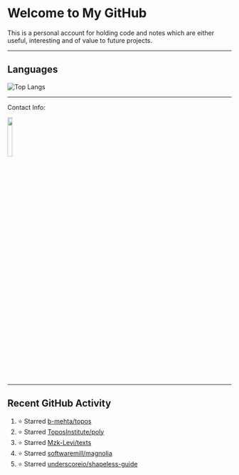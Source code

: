 # Welcome to My GitHub

This is a personal account for holding code and notes which are either useful, interesting and of value to future projects.

---
## Languages

![Top Langs](https://github-readme-stats.vercel.app/api/top-langs/?username=marwhals&layout=compact&bg_color=282c34&text_color=ffffff&title_color=ff5733)
 
---
Contact Info:

<a href="https://www.linkedin.com/in/marjanmubarok/">
  <img src="https://upload.wikimedia.org/wikipedia/commons/0/01/LinkedIn_Logo.svg" width="15%">
</a>

---

## Recent GitHub Activity

<!--RECENT_ACTIVITY:start-->
1. ⭐ Starred [b-mehta/topos](https://github.com/b-mehta/topos)<br>
2. ⭐ Starred [ToposInstitute/poly](https://github.com/ToposInstitute/poly)<br>
3. ⭐ Starred [Mzk-Levi/texts](https://github.com/Mzk-Levi/texts)<br>
4. ⭐ Starred [softwaremill/magnolia](https://github.com/softwaremill/magnolia)<br>
5. ⭐ Starred [underscoreio/shapeless-guide](https://github.com/underscoreio/shapeless-guide)<br>
<!--RECENT_ACTIVITY:end-->
